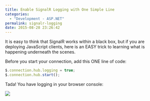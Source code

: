 ```yaml
---
title: Enable SignalR Logging with One Simple Line
categories:
  - "Development - ASP.NET"
permalink: signalr-logging
date: 2015-08-28 23:26:42
---
```


It is easy to think that SignalR works within a black box, but if you are deploying JavaScript clients, here is an EASY trick to learning what is happening underneath the scenes.

Before you start your connection, add this ONE line of code:

```javascript
$.connection.hub.logging = true;
$.connection.hub.start();
```

Tada!  You have logging in your browser console:

![](https://griffcdn.blob.core.windows.net/kevgriffinpublic/signalr-logging/logging_preview.png)